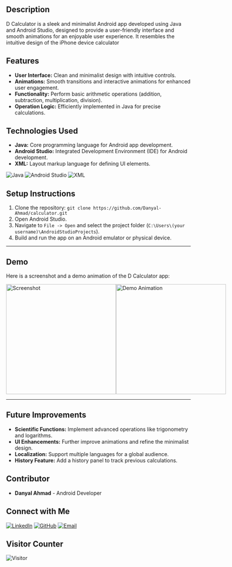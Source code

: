 ## Description  

D Calculator is a sleek and minimalist Android app developed using Java and Android Studio, designed to provide a user-friendly interface and smooth animations for an enjoyable user experience. It resembles the intuitive design of the iPhone device calculator

## Features

- **User Interface:** Clean and minimalist design with intuitive controls.
- **Animations:** Smooth transitions and interactive animations for enhanced user engagement.
- **Functionality:** Perform basic arithmetic operations (addition, subtraction, multiplication, division).
- **Operation Logic:** Efficiently implemented in Java for precise calculations.

## Technologies Used

- **Java:** Core programming language for Android app development.
- **Android Studio:** Integrated Development Environment (IDE) for Android development.
- **XML:** Layout markup language for defining UI elements.

![Java](https://img.shields.io/badge/Java-007396?logo=java&logoColor=white)
![Android Studio](https://img.shields.io/badge/Android%20Studio-3DDC84?logo=android-studio&logoColor=white)
![XML](https://img.shields.io/badge/XML-2C2255?logo=xml&logoColor=white)

## Setup Instructions

1. Clone the repository: `git clone https://github.com/Danyal-Ahmad/calculator.git`
2. Open Android Studio.
3. Navigate to `File -> Open` and select the project folder (`C:\Users\(your username)\AndroidStudioProjects`).
4. Build and run the app on an Android emulator or physical device.

---
## Demo

Here is a screenshot and a demo animation of the D Calculator app:

<div style="display: flex; justify-content: space-between; align-items: center;">
    <img src="https://github.com/Danyal-Ahmad/D-Calculator/assets/75643229/88b13b5c-7f4e-489a-846b-462f6695facd" alt="Screenshot" width="300" />
    <img src="https://github.com/Danyal-Ahmad/D-Calculator/assets/75643229/dff00f9b-f5bf-4a56-83dd-59bf7457f1ed" alt="Demo Animation" width="300" />
</div>

---

## Future Improvements

- **Scientific Functions:** Implement advanced operations like trigonometry and logarithms.
- **UI Enhancements:** Further improve animations and refine the minimalist design.
- **Localization:** Support multiple languages for a global audience.
- **History Feature:** Add a history panel to track previous calculations.

## Contributor

- **Danyal Ahmad** - Android Developer

## Connect with Me

[![LinkedIn](https://img.shields.io/badge/LinkedIn-0077B5?logo=linkedin&logoColor=white)](https://www.linkedin.com/in/danyal-ahmad/)
[![GitHub](https://img.shields.io/badge/GitHub-181717?logo=github&logoColor=white)](https://github.com/Danyal-Ahmad)
[![Email](https://img.shields.io/badge/Email-D14836?logo=gmail&logoColor=white)](mailto:danyalahmaad.pjb@gmail.com)


## Visitor Counter

![Visitor](https://visitor-badge.glitch.me/badge?page_id=jwenjian.visitor-badge)
